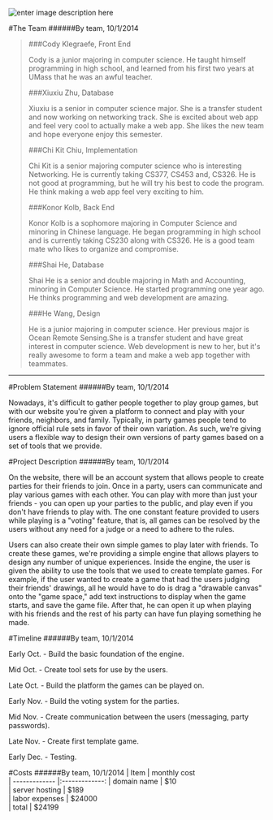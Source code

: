 ![enter image description here](https://lh5.googleusercontent.com/nEhXnU0ghYhkQZjeCiE2QtonR4yq8TlFgfsFx6SjAA=s0 "FL.png")

#The Team 
######By team, 10/1/2014

> ###Cody Klegraefe, Front End
> 
> Cody is a junior majoring in computer science. He taught himself
> programming in high school, and learned from his first two years at
> UMass that he was an awful teacher. 
> 
> ###Xiuxiu Zhu, Database
> 
> Xiuxiu is a senior in computer science major. She is a transfer
> student and now working on networking track. She is excited about web app and feel very cool to actually make a web app. She likes the new team and hope everyone enjoy this semester. 
> 
> ###Chi Kit Chiu, Implementation
> 
> Chi Kit is a senior majoring computer science who is interesting
> Networking.  He is currently taking CS377, CS453 and, CS326. He is not good at programming, but he will try his best to code the program. He think making a web app feel very exciting to him.
> 
> ###Konor Kolb, Back End
> 
> Konor Kolb is a sophomore majoring in Computer Science and minoring in Chinese language. He began programming in high school and is currently taking CS230 along with CS326. He is a good team mate who likes to organize and compromise. 
> 
> ###Shai He, Database
> 
> Shai He is a senior and double majoring in Math and Accounting,
> minoring in Computer Science. He started programming one year ago. He thinks programming and web development are amazing.
> 
> ###He Wang, Design
> 
> He is a junior majoring in computer science. Her previous major is
> Ocean Remote Sensing.She is a transfer student and have great interest in computer science. Web development is new to her, but it's really awesome to form a team and make a web app together with teammates.
 ---
 
#Problem Statement 
######By team, 10/1/2014

Nowadays, it's difficult to gather people together to play group games, but with our website you're given a platform to connect and play with your friends, neighbors, and family. Typically, in party games people tend to ignore official rule sets in favor of their own variation. As such, we're giving users a flexible way to design their own versions of party games based on a set of tools that we provide.

#Project Description 
######By team, 10/1/2014


On the website, there will be an account system that allows people to create parties for their friends to join. Once in a party, users can communicate and play various games with each other. You can play with more than just your friends - you can open up your parties to the public, and play even if you don't have friends to play with. The one constant feature provided to users while playing is a "voting" feature, that is, all games can be resolved by the users without any need for a judge or a need to adhere to the rules.

Users can also create their own simple games to play later with friends. To create these games, we're providing a simple engine that allows players to design any number of unique experiences. Inside the engine, the user is given the ability to use the tools that we used to create template games. For example, if the user wanted to create a game that had the users judging their friends' drawings, all he would have to do is drag a "drawable canvas" onto the "game space," add text instructions to display when the game starts, and save the game file. After that, he can open it up when playing with his friends and the rest of his party can have fun playing something he made.

#Timeline 
######By team, 10/1/2014

Early Oct. - Build the basic foundation of the engine.

Mid Oct. - Create tool sets for use by the users.

Late Oct. - Build the platform the games can be played on.

Early Nov. - Build the voting system for the parties.

Mid Nov. - Create communication between the users (messaging, party passwords).

Late Nov. - Create first template game.

Early Dec. - Testing.

#Costs 
######By team, 10/1/2014
| Item              | monthly cost  
| -------------     |:-------------:
| domain name       | $10            
| server hosting    | $189                                  
| labor expenses    | $24000            
| total             | $24199              
